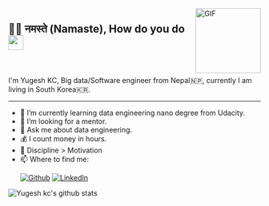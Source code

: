 
<img align="right" alt="GIF" src="https://media.giphy.com/media/ZrlYxeVZ0zqkU/giphy.gif" width="130" height="130" />

## 🙏🏻 नमस्ते (Namaste), How do you do <img src="https://emojis.slackmojis.com/emojis/images/1531849430/4246/blob-sunglasses.gif?1531849430" width="30"/>

</br>
</br>
I'm Yugesh KC, Big data/Software engineer from Nepal🇳🇵, currently I am living in South Korea🇰🇷.

---

- 🌱 I’m currently learning data engineering nano degree from Udacity.
- 👯 I’m looking for a mentor.
- 💬 Ask me about data engineering.
- 💰 I count money in hours.
- 💪 Discipline > Motivation
- 📫 Where to find me: <p><a href="https://github.com/yugyesh" target="_blank"><img alt="Github" src="https://img.shields.io/badge/GitHub-%2312100E.svg?&style=for-the-badge&logo=Github&logoColor=white" /></a> <a href="https://www.linkedin.com/in/yugesh-kc-a0788059/" target="_blank"><img alt="LinkedIn" src="https://img.shields.io/badge/linkedin-%230077B5.svg?&style=for-the-badge&logo=linkedin&logoColor=white" /></a></p>

![Yugesh kc's github stats](https://github-readme-stats.vercel.app/api?username=yugyesh&show_icons=true&hide_border=true&theme=dark)
